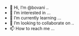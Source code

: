 - 👋 Hi, I’m @bovani ..
- 👀 I’m interested in ...
- 🌱 I’m currently learning ...
- 💞️ I’m looking to collaborate on ..
- 📫 How to reach me ...

<!---
bovani/bovani is a ✨ special ✨ repository because its `README.md` (this file) appears on your GitHub profile.
You can click the Preview link to take a look at your changes.
--->
